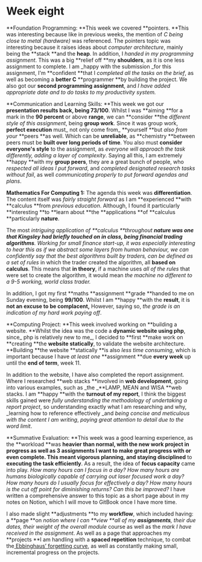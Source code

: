 # Week eight

**Foundation Programming: **This week we covered **pointers. **This was interesting because like in previous weeks, the mention of _C being close to metal (hardware)_ was referenced. The pointers topic was interesting because it raises ideas about _computer architecture_, mainly being the **stack **and the **heap**. In addition, I _handed in my programming assignment_. This was a big **relief off **my **shoulders**, as it is one less assignment to complete. I am _happy with the submission _for this assignment, I'm **confident **that I _completed all the tasks on the brief_, as well as becoming a **better C** **programmer **by building the project. We also got our **second programming assignment**, and _I have added appropriate date and to do tasks to my productivity system._

**Communication and Learning Skills: **This week we got our **presentation results **back, being** 73/100**. Whilst I was **aiming **for a mark in the **90 percent** or above **range**, we can **consider **the _different style of this assignment_, being **group work**. Since it was group work, **perfect execution** must_ not only come from_ **yourself **but _also from your_ **peers **as well. Which can be **unreliable**, as **chemistry **between peers must be **built over long periods of time**. You also must **consider everyone's style** to the assignment, as _everyone will approach the task differently, adding a layer of complexity_. Saying all this, I am extremely **happy **with my **group peers**, they are a great bunch of people, who _respected all ideas I put forward_, and _completed designated research tasks without fail_, as well _communicating properly to put forward agendas and plans_.

**Mathematics For Computing 1:** The agenda this week was **differentiation**. The content itself was _fairly straight forward_ as I am **experienced **with **calculus **from _previous education_. Although, I found it particularly **interesting **to **learn about **the **applications **of **calculus **particularly **nature**. 

The most _intriguing application of _**calculus **throughout **nature **was one that Kingsley had briefly touched on in class, being** financial trading algorithms**. Working for small finance start-up, it was especially interesting to hear this as if we _abstract some layers from human behaviour_, we can confidently say that the_ best algorithms built by traders, can be defined as a set of rules_ in which the trader created the algorithm, all **based on calculus**. This means that **in theory**, if a machine uses _all of the rules_ that were set to create the algorithm, it would mean _the machine no different to a 9-5 working, world class trader._

In addition, I got my first **maths **assignment **grade **handed to me on Sunday evening, being **99/100**. Whilst I am **happy **with the **result**, it is **not an excuse to be complacent,** However, saying so, _the grade is an indication of my hard work paying off_. 

**Computing Project: **This week involved working on **building a website. **Whilst the idea was the code a **dynamic website using php**, since_ php is relatively new to me_, I decided to **first **make work on **creating **the **website statically**, to validate the website architecture. **Building **the website **statically **is also _less time consuming_, which is important because I have _at least one_ **assignment **due **every week** up until the **end of term**, week 11.

In addition to the website, I have also completed the report assignment. Where I researched **web stacks **involved in **web development**, going into various examples, such as _the _**LAMP, MEAN and WISA **web stacks. I am **happy **with the **turnout of my report**, I think the biggest skills gained were _fully understanding the methodology of undertaking a report project_, so understanding exactly what I am researching and why, _learning how to reference effectively _and _being concise and meticulous with the content I am writing_, _paying great attention to detail due to the word limit_.

**Summative Evaluation: **This week was a good learning experience, as the **workload **was **heavier **than normal, with the new work project in progress as well as 3 assignments I want to make great progress with or even complete. This meant **vigorous planning**, and** staying disciplined** to **executing the task efficiently**. As a result, the idea of **focus capacity** came into play. _How many hours can I focus in a day?  How many hours are humans biologically capable of carrying out laser focused work a day? How many hours do I usually focus for effectively a day? How many hours is the cut off point for diminishing returns? Can this be improved?_ I have written a comprehensive answer to this topic as a short page about in my notes on Notion, which I will move to GitBook once I have more time.

I also made slight **adjustments **to my **workflow**, which included having: a **page **on _notion _where I can **view **all of my **assignments**, their _due dates_, their_ weight of the overall module_ course as well as the _mark I have received in the assignment_. As well as a page that approaches my **projects **I am handling with a **spaced repetition** technique, to combat the[ Ebbinghaus’ forgetting curve](https://adnantech.gitbook.io/wiki/neuroscience/hermann-ebbinghaus-forgetting-curve), as well as constantly making small, incremental progress on the projects.

